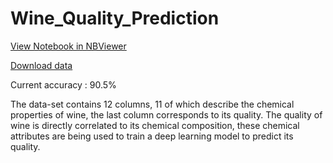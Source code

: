 # Wine_Quality_Prediction
[View Notebook in NBViewer](https://nbviewer.jupyter.org/github/Mainakdeb/Wine_Quality_Prediction/blob/master/Wine_Connoisseur.ipynb)

[Download data](http://archive.ics.uci.edu/ml/datasets/Wine+Quality)

Current accuracy : 90.5%

The data-set contains 12 columns, 11 of which describe the chemical properties of wine, the last column corresponds to its quality. The quality of wine is directly correlated to its chemical composition, these chemical attributes are being used to train a deep learning model to predict its quality.
